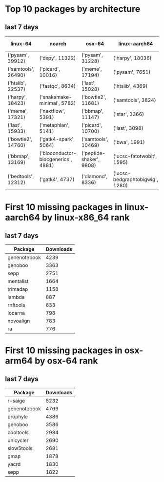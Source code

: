 # Top 10 packages by architecture
## last 7 days
|linux-64 | noarch | osx-64 | linux-aarch64 | osx-arm64 | 
|-|-|-|-|-|
|('pysam', 39912) |('dxpy', 11322) |('pysam', 31228) |('harpy', 18036) |('pysam', 5618) |
|('samtools', 26490) |('picard', 10016) |('meme', 17194) |('pysam', 7651) |('last', 2513) |
|('htslib', 22537) |('fastqc', 8634) |('last', 15028) |('htslib', 4369) |('samtools', 1642) |
|('harpy', 18423) |('snakemake-minimal', 5782) |('bowtie2', 11681) |('samtools', 3824) |('htslib', 1592) |
|('meme', 17321) |('nextflow', 5391) |('bbmap', 11147) |('star', 3366) |('bwa', 1313) |
|('last', 15933) |('metaphlan', 5141) |('picard', 10700) |('last', 3098) |('diamond', 1242) |
|('bowtie2', 14760) |('gatk4-spark', 5064) |('samtools', 10469) |('bwa', 1991) |('hmmer', 609) |
|('bbmap', 13169) |('bioconductor-biocgenerics', 4881) |('peptide-shaker', 9808) |('ucsc-fatotwobit', 1595) |('bcftools', 566) |
|('bedtools', 12312) |('gatk4', 4737) |('diamond', 8336) |('ucsc-bedgraphtobigwig', 1280) |('raxml', 493) |
# First 10 missing packages in linux-aarch64 by linux-x86_64 rank
## last 7 days

| Package | Downloads |
| - | - |
| genenotebook | 4239 | 
| genoboo | 3363 | 
| sepp | 2751 | 
| mentalist | 1664 | 
| trimadap | 1158 | 
| lambda | 887 | 
| rnftools | 833 | 
| locarna | 798 | 
| novoalign | 783 | 
| ra | 776 | 
# First 10 missing packages in osx-arm64 by osx-64 rank
## last 7 days

| Package | Downloads |
| - | - |
| r-saige | 5232 | 
| genenotebook | 4769 | 
| prophyle | 4386 | 
| genoboo | 3586 | 
| cooltools | 2984 | 
| unicycler | 2690 | 
| slow5tools | 2681 | 
| gmap | 1878 | 
| yacrd | 1830 | 
| sepp | 1822 | 
